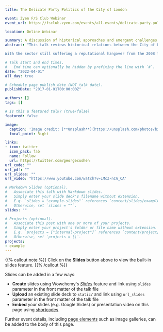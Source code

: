 ```yaml
---
title: The Delicate Party Politics of the City of London

event: Zyen F/S Club Webinar
event_url: https://fsclub.zyen.com/events/all-events/delicate-party-politics-city-london/

location: Online Webinar

summary: A discussion of historical approaches and emergent challenges defining the Conservatives' and Labour's relationships with the City of London. 
abstract: "This talk reviews historical relations between the City of London and the UK's major political parties, takes stock of where we are today and ponders fault lines and potential opportunities in the coming years. While in the main the City has established an enduring affinity to the Conservatives, this relationship has been subject to increased uncertainty and recrimination through the turbulent Brexit detachment, while Labour has striven again to establish its credibility with the sector.

With the sector still suffering a reputational hangover from the 2008 financial crisis, and in the face of disruptive economic, technological and geopolitical headwinds, UK finance finds itself in a politically delicate place. Looking forward, the talk lays out some of the key political challenges facing the sector, and ponders how these challenges might condition the major parties' attitudes towards the City going forward."

# Talk start and end times.
#   End time can optionally be hidden by prefixing the line with `#`.
date: "2022-04-01"
all_day: true

# Schedule page publish date (NOT talk date).
publishDate: "2017-01-01T00:00:00Z"

authors: []
tags: []

# Is this a featured talk? (true/false)
featured: false

image:
  caption: 'Image credit: [**Unsplash**](https://unsplash.com/photos/bzdhc5b3Bxs)'
  focal_point: Right

links:
- icon: twitter
  icon_pack: fab
  name: Follow
  url: https://twitter.com/georgecushen
url_code: ""
url_pdf: ""
url_slides: ""
url_video: "https://www.youtube.com/watch?v=LMcZ-nCA_CA"

# Markdown Slides (optional).
#   Associate this talk with Markdown slides.
#   Simply enter your slide deck's filename without extension.
#   E.g. `slides = "example-slides"` references `content/slides/example-slides.md`.
#   Otherwise, set `slides = ""`.
slides: ""

# Projects (optional).
#   Associate this post with one or more of your projects.
#   Simply enter your project's folder or file name without extension.
#   E.g. `projects = ["internal-project"]` references `content/project/deep-learning/index.md`.
#   Otherwise, set `projects = []`.
projects:
- example
---
```


{{% callout note %}}
Click on the **Slides** button above to view the built-in slides feature.
{{% /callout %}}

Slides can be added in a few ways:

- **Create** slides using Wowchemy's [*Slides*](https://wowchemy.com/docs/managing-content/#create-slides) feature and link using `slides` parameter in the front matter of the talk file
- **Upload** an existing slide deck to `static/` and link using `url_slides` parameter in the front matter of the talk file
- **Embed** your slides (e.g. Google Slides) or presentation video on this page using [shortcodes](https://wowchemy.com/docs/writing-markdown-latex/).

Further event details, including [page elements](https://wowchemy.com/docs/writing-markdown-latex/) such as image galleries, can be added to the body of this page.
